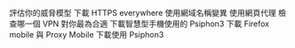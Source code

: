 評估你的威脅模型 下載 HTTPS everywhere 使用網域名稱變異
使用網頁代理 檢查哪一個 VPN 對你最為合適 下載智慧型手機使用的 Psiphon3
下載 Firefox mobile 與 Proxy Mobile
下載使用 Psiphon3

